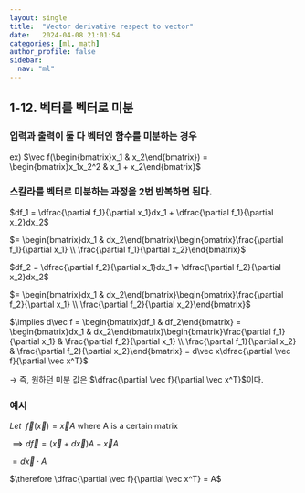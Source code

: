 ```yaml
---
layout: single
title:  "Vector derivative respect to vector"
date:   2024-04-08 21:01:54 
categories: [ml, math]
author_profile: false
sidebar:
  nav: "ml"
---
```

## 1-12. 벡터를 벡터로 미분

### 입력과 출력이 둘 다 벡터인 함수를 미분하는 경우

ex) $\vec f(\begin{bmatrix}x_1 & x_2\end{bmatrix}) = \begin{bmatrix}x_1x_2^2 & x_1 + x_2\end{bmatrix}$

### 스칼라를 벡터로 미분하는 과정을 2번 반복하면 된다.

$df_1 = \dfrac{\partial f_1}{\partial x_1}dx_1 + \dfrac{\partial f_1}{\partial x_2}dx_2$

$= \begin{bmatrix}dx_1 & dx_2\end{bmatrix}\begin{bmatrix}\frac{\partial f_1}{\partial x_1} \\ \frac{\partial f_1}{\partial x_2}\end{bmatrix}$

$df_2 = \dfrac{\partial f_2}{\partial x_1}dx_1 + \dfrac{\partial f_2}{\partial x_2}dx_2$

$= \begin{bmatrix}dx_1 & dx_2\end{bmatrix}\begin{bmatrix}\frac{\partial f_2}{\partial x_1} \\ \frac{\partial f_2}{\partial x_2}\end{bmatrix}$

$\implies d\vec f = \begin{bmatrix}df_1 & df_2\end{bmatrix} = \begin{bmatrix}dx_1 & dx_2\end{bmatrix}\begin{bmatrix}\frac{\partial f_1}{\partial x_1} & \frac{\partial f_2}{\partial x_1} \\ \frac{\partial f_1}{\partial x_2} & \frac{\partial f_2}{\partial x_2}\end{bmatrix} = d\vec x\dfrac{\partial \vec f}{\partial \vec x^T}$

→ 즉, 원하던 미분 값은 $\dfrac{\partial \vec f}{\partial \vec x^T}$이다.

### 예시

$Let \enspace \vec f(\vec x) = \vec xA \text{ where A is a certain matrix}$

$\implies d\vec f = (\vec x+ d\vec x)A - \vec xA$

$= d\vec x\cdot A$

$\therefore \dfrac{\partial \vec f}{\partial \vec x^T} = A$